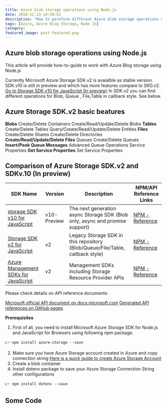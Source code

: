 ```yaml
---
title: Azure blob storage operations using Node.js
date: 2018-12-23 14:50:51
description: "How to peroform different Azure blob storage operations using Node.js, Blob containers, Blob metadata, Blob properties"
tags: [Azure, Azure Blog Storage, Node JS]
category:
featured_image: post-featured.png
---
```

## Azure blob storage operations using Node.js

This article will provide how-to-guide to work with Azure Blog storage using Node.js

Currently Microsoft Azure Storage SDK.v2 is avaialble as stable version. SDK.v10 is still in preview and which has more features compare to SKD.v2. [Go to Storage SDK v10 for JavaScript (In preview)](https://github.com/Azure/azure-storage-js)
In SDK.v2 you can find different operations for Blob, Queue , File,Table in callback style. See below.

## Azure Storage SDK.v2 basic beatures

**Blobs**
    Create/Delete Containers
    Create/Read/Update/Delete Blobs
**Tables**
    Create/Delete Tables
    Query/Create/Read/Update/Delete Entities
**Files**
    Create/Delete Shares
    Create/Delete Directories
**Create/Read/Update/Delete Files**
    Queues
    Create/Delete Queues
**Insert/Peek Queue Messages**
    Advanced Queue Operations
    Service Properties
**Get Service Properties**
    Set Service Properties

## Comparison of Azure Storage SDK.v2 and SDKv.10 (In preview)



| SDK Name                             	| Version     	| Description                                                                   	| NPM/API Reference Links 	|
|--------------------------------------	|-------------	|-------------------------------------------------------------------------------	|-------------------------	|
| [storage SDK v10 for JavaScript](https://github.com/Azure/azure-storage-js)       	| v10-Preview 	| The next generation async Storage SDK (Blob only, async and promise support)  	| [NPM - Reference](https://www.npmjs.com/package/@azure/storage-blob)         	|
| [Storage SDK v2 for JavaScript](https://github.com/Azure/azure-storage-node)        	| v2          	| Legacy Storage SDK in this repository (Blob/Queue/File/Table, callback style) 	| [NPM - Reference](https://www.npmjs.com/package/azure-storage)         	|
| [Azure Management SDKs for JavaScript](https://github.com/Azure/azure-sdk-for-node) 	| v2          	| Management SDKs including Storage Resource Provider APIs                      	| [NPM - Reference](https://www.npmjs.com/package/azure)         	|

		

Please check details on API reference documents:

[Microsoft official API document on docs.microsoft.com](https://docs.microsoft.com/en-us/javascript/api/azure-storage/?view=azure-node-latest)
[Generated API references on GitHub pages](http://azure.github.io/azure-storage-node/)


**Prerequisites**

1. First of all, you need to install Microsoft Azure Storage SDK for Node.js and JavaScript for Browsers using following npm package.
```
👉 npm install azure-storage --save
```
2. Make sure you have Azure Storage account created in Azure and copy connection string [Here is a quick guide to create Azure Storage Account](https://docs.microsoft.com/en-us/azure/storage/common/storage-quickstart-create-account?tabs=azure-portal)
3. Create a blob container
4. Install dotenv package to save your Azure Storage Connection String other configurations
```
👉 npm install dotenv --save
```

## Some Code
<script src="https://gist.github.com/ejazhussain/8b7fde5bcbb498bb6b5db4b18059e88a.js"></script>
